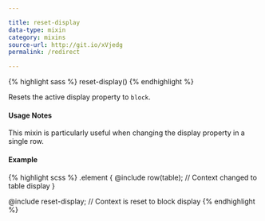 ```yaml
---

title: reset-display
data-type: mixin
category: mixins
source-url: http://git.io/xVjedg
permalink: /redirect

---
```


{% highlight sass %}
reset-display()
{% endhighlight %}

Resets the active display property to `block`.

#### Usage Notes

This mixin is particularly useful when changing the display property in a single row.

#### Example

{% highlight scss %}
.element {
  @include row(table);
  // Context changed to table display
}

@include reset-display;
// Context is reset to block display
{% endhighlight %}
